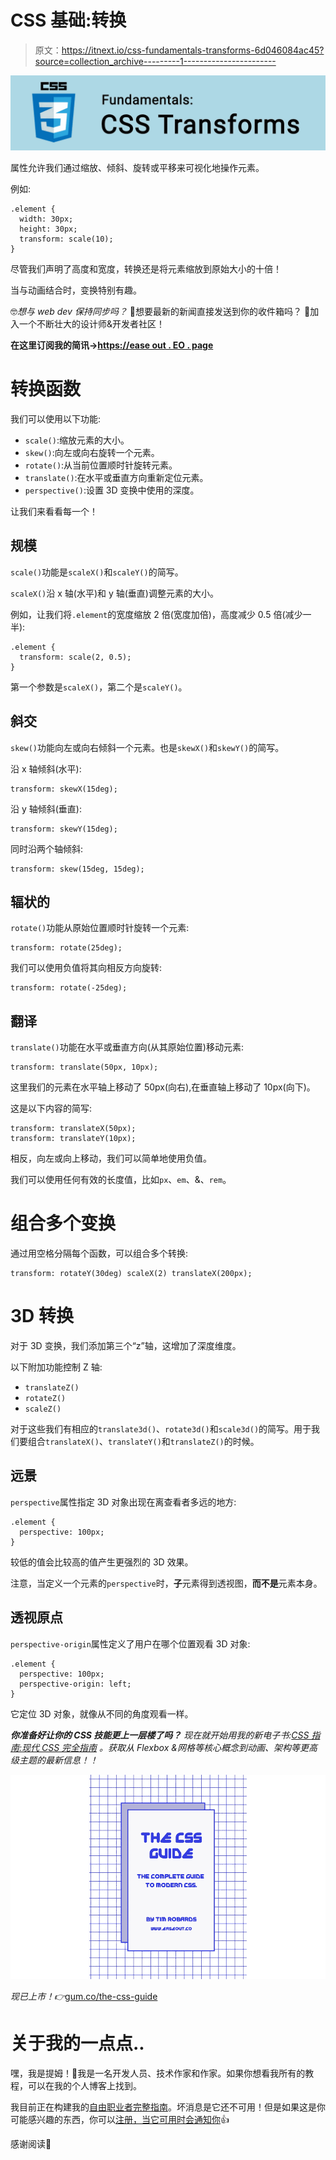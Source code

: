 # CSS 基础:转换

> 原文：<https://itnext.io/css-fundamentals-transforms-6d046084ac45?source=collection_archive---------1----------------------->

![](img/71e93203052f5e6dfa76b6b1463663e2.png)

属性允许我们通过缩放、倾斜、旋转或平移来可视化地操作元素。

例如:

```
.element {   
  width: 30px;   
  height: 30px;   
  transform: scale(10); 
}
```

尽管我们声明了高度和宽度，转换还是将元素缩放到原始大小的十倍！

当与动画结合时，变换特别有趣。

🤓*想与 web dev 保持同步吗？*
🚀想要最新的新闻直接发送到你的收件箱吗？
🎉加入一个不断壮大的设计师&开发者社区！

**在这里订阅我的简讯→**[**https://ease out . EO . page**](https://easeout.eo.page/)

# 转换函数

我们可以使用以下功能:

*   `scale()`:缩放元素的大小。
*   `skew()`:向左或向右旋转一个元素。
*   `rotate()`:从当前位置顺时针旋转元素。
*   `translate()`:在水平或垂直方向重新定位元素。
*   `perspective()`:设置 3D 变换中使用的深度。

让我们来看看每一个！

## 规模

`scale()`功能是`scaleX()`和`scaleY()`的简写。

`scaleX()`沿 x 轴(水平)和 y 轴(垂直)调整元素的大小。

例如，让我们将`.element`的宽度缩放 2 倍(宽度加倍)，高度减少 0.5 倍(减少一半):

```
.element {
  transform: scale(2, 0.5);
}
```

第一个参数是`scaleX()`，第二个是`scaleY()`。

## 斜交

`skew()`功能向左或向右倾斜一个元素。也是`skewX()`和`skewY()`的简写。

沿 x 轴倾斜(水平):

```
transform: skewX(15deg);
```

沿 y 轴倾斜(垂直):

```
transform: skewY(15deg);
```

同时沿两个轴倾斜:

```
transform: skew(15deg, 15deg);
```

## 辐状的

`rotate()`功能从原始位置顺时针旋转一个元素:

```
transform: rotate(25deg);
```

我们可以使用负值将其向相反方向旋转:

```
transform: rotate(-25deg);
```

## 翻译

`translate()`功能在水平或垂直方向(从其原始位置)移动元素:

```
transform: translate(50px, 10px);
```

这里我们的元素在水平轴上移动了 50px(向右),在垂直轴上移动了 10px(向下)。

这是以下内容的简写:

```
transform: translateX(50px);
transform: translateY(10px);
```

相反，向左或向上移动，我们可以简单地使用负值。

我们可以使用任何有效的长度值，比如`px`、`em`、&、`rem`。

# 组合多个变换

通过用空格分隔每个函数，可以组合多个转换:

```
transform: rotateY(30deg) scaleX(2) translateX(200px);
```

# 3D 转换

对于 3D 变换，我们添加第三个“z”轴，这增加了深度维度。

以下附加功能控制 Z 轴:

*   `translateZ()`
*   `rotateZ()`
*   `scaleZ()`

对于这些我们有相应的`translate3d()`、`rotate3d()`和`scale3d()`的简写。用于我们要组合`translateX()`、`translateY()`和`translateZ()`的时候。

## 远景

`perspective`属性指定 3D 对象出现在离查看者多远的地方:

```
.element {
  perspective: 100px;
}
```

较低的值会比较高的值产生更强烈的 3D 效果。

注意，当定义一个元素的`perspective`时，**子**元素得到透视图，**而不是**元素本身。

## 透视原点

`perspective-origin`属性定义了用户在哪个位置观看 3D 对象:

```
.element {
  perspective: 100px;
  perspective-origin: left;
}
```

它定位 3D 对象，就像从不同的角度观看一样。

***你准备好让你的 CSS 技能更上一层楼了吗？*** *现在就开始用我的新电子书:*[*CSS 指南:现代 CSS 完全指南*](https://gum.co/the-css-guide) *。获取从 Flexbox &网格等核心概念到动画、架构等更高级主题的最新信息！！*

![](img/d3e2ee6adb6ffa2c189049cea5937e93.png)

*现已上市！👉*[gum.co/the-css-guide](https://gum.co/the-css-guide)

# 关于我的一点点..

嘿，我是提姆！👋我是一名开发人员、技术作家和作家。如果你想看我所有的教程，可以在我的个人博客上找到。

我目前正在构建我的[自由职业者完整指南](http://www.easeout.co/freelance)。坏消息是它还不可用！但是如果这是你可能感兴趣的东西，你可以[注册，当它可用时会通知你](https://easeout.eo.page/news)👍

感谢阅读🎉